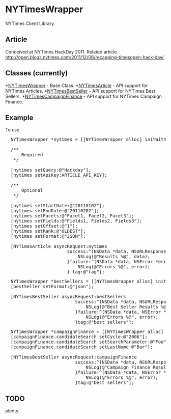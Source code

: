 # NYTimesWrapper

NYTimes Client Library.

## Article

Conceived at NYTimes HackDay 2011. Related article. http://open.blogs.nytimes.com/2011/12/06/recapping-timesopen-hack-day/

## Classes (currently)

*[NYTimesWrapper](https://github.com/dustineichler/NYTimes/blob/master/NYTimesWrapper/NYTimesWrapper.h) - Base Class.
*[NYTimesArticle](https://github.com/dustineichler/NYTimes/blob/master/NYTimesWrapper/NYTimesArticle.h) - API support for NYTimes Articles.
*[NYTimesBestSeller](https://github.com/dustineichler/NYTimes/blob/master/NYTimesWrapper/NYTimesBestSeller.h) - API support for NYTimes Best Sellers.
*[NYTimesCampaignFinance](https://github.com/dustineichler/NYTimes/blob/master/NYTimesWrapper/NYTimesCampaignFinance.h) - API support for NYTimes Campaign Finance.

## Example

To use.

<pre>
  NYTimesWrapper *nytimes = [[NYTimesWrapper alloc] initWithAPIKey:ARTICLE_API_KEY];
  
  /**
      Required
   */
  
  [nytimes setQuery:@"Hackday"];
  [nytimes setApiKey:ARTICLE_API_KEY];

  /**
      Optional
   */
  
  [nytimes setStartDate:@"20110102"];
  [nytimes setEndDate:@"20110202"];
  [nytimes setFacets:@"Facet1, Facet2, Facet3"];
  [nytimes setFields:@"Fields1, Fields2, Fields3"];
  [nytimes setOffset:@"1"];
  [nytimes setRank:@"OLDEST"];
  [nytimes setFormat:@"JSON"];
  
  [NYTimesArticle asyncRequest:nytimes 
                       success:^(NSData *data, NSURLResponse *response){
                           NSLog(@"Results %@", data);
                       }failure:^(NSData *data, NSError *error){
                           NSLog(@"Errors %@", error);
                       } tag:@"tag"];
</pre>

<pre>
  NYTimesWrapper *bestSellers = [[NYTimesWrapper alloc] initWithKey:@"BESTSELLER-API-KEY"];
  [bestSeller setFormat:@"json"];
  
  [NYTimesBestSeller asyncRequest:bestSellers
                          success:^(NSData *data, NSURLResponse *response){
                              NSLog(@"Best Seller Results %@", result);
                          }failure:^(NSData *data, NSError *error){
                              NSLog(@"Errors %@", error);
                          }tag:@"best sellers"];
</pre>

<pre>
  NYTimesWrapper *campaignFinance = [[NYTimesWrapper alloc] initWithKey:@"CAMPAIGNFINANCE-API-KEY"];
  [campaignFinance.candidateSearch setCycle:@"2006"];
  [campaignFinance.candidateSearch setSearchParameter:@"Foo"];
  [campaignFinance.candidateSearch setLastName:@"Bar"];
  
  [NYTimesBestSeller asyncRequest:campaignFinance
                          success:^(NSData *data, NSURLResponse *response){
                              NSLog(@"Campaign Finance Results %@", result);
                          }failure:^(NSData *data, NSError *error){
                              NSLog(@"Errors %@", error);
                          }tag:@"best sellers"];
</pre>

## TODO
plenty. 